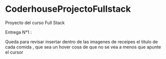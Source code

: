 # CoderhouseProjectoFullstack
Proyecto del curso Full Stack 



Entrega N°1 :

Queda para revisar insertar dentro de las imagenes de receipes el titulo de cada comida , que sea un hover cosa de que no se vea a menos que apunte el cursor